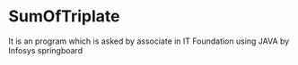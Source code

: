 # SumOfTriplate
It is an program which is asked by associate in IT Foundation using JAVA by Infosys springboard
